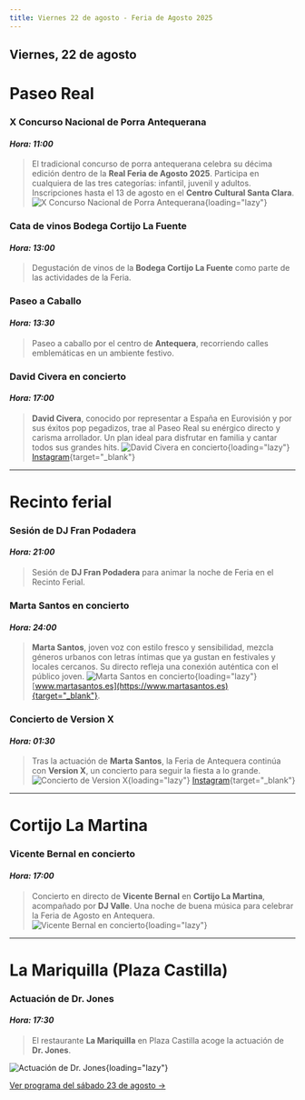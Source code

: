 ```yaml
---
title: Viernes 22 de agosto - Feria de Agosto 2025
---
```


## Viernes, 22 de agosto

# Paseo Real

### **X Concurso Nacional de Porra Antequerana**  
#### *Hora: 11:00*  
> El tradicional concurso de porra antequerana celebra su décima edición dentro de la **Real Feria de Agosto 2025**. Participa en cualquiera de las tres categorías: infantil, juvenil y adultos. Inscripciones hasta el 13 de agosto en el **Centro Cultural Santa Clara**.  
![X Concurso Nacional de Porra Antequerana](https://storage.googleapis.com/qultura-ficheros/eventos/211d911a-24b7-43a9-b224-499bf44bdf88.jpg){loading="lazy"}

### **Cata de vinos Bodega Cortijo La Fuente**  
#### *Hora: 13:00*  
> Degustación de vinos de la **Bodega Cortijo La Fuente** como parte de las actividades de la Feria.

### **Paseo a Caballo**  
#### *Hora: 13:30*  
> Paseo a caballo por el centro de **Antequera**, recorriendo calles emblemáticas en un ambiente festivo.

### **David Civera en concierto**
#### *Hora: 17:00*
> **David Civera**, conocido por representar a España en Eurovisión y por sus éxitos pop pegadizos, trae al Paseo Real su enérgico directo y carisma arrollador. Un plan ideal para disfrutar en familia y cantar todos sus grandes hits.
![David Civera en concierto](https://storage.googleapis.com/qultura-ficheros/eventos/e61841a2-c29b-4c1f-8d05-e18a2a25a8be.jpg){loading="lazy"}
[Instagram](https://www.instagram.com/david_civera){target="_blank"}

---

# Recinto ferial

### **Sesión de DJ Fran Podadera**  
#### *Hora: 21:00*  
> Sesión de **DJ Fran Podadera** para animar la noche de Feria en el Recinto Ferial.

### **Marta Santos en concierto**  
#### *Hora: 24:00*  
> **Marta Santos**, joven voz con estilo fresco y sensibilidad, mezcla géneros urbanos con letras íntimas que ya gustan en festivales y locales cercanos. Su directo refleja una conexión auténtica con el público joven.
![Marta Santos en concierto](https://storage.googleapis.com/qultura-ficheros/eventos/be4cbd85-9ef3-4eb5-ac4d-4ffdc2e2b126.jpg){loading="lazy"}
[www.martasantos.es](https://www.martasantos.es){target="_blank"}.

### **Concierto de Version X**
#### *Hora: 01:30*
> Tras la actuación de **Marta Santos**, la Feria de Antequera continúa con **Version X**, un concierto para seguir la fiesta a lo grande.
![Concierto de Version X](https://storage.googleapis.com/qultura-ficheros/eventos/b039a068-e380-43be-a393-a0fa5c1a4f5e.jpg){loading="lazy"}
[Instagram](https://www.instagram.com/versionxoficial){target="_blank"}

---

# Cortijo La Martina

### **Vicente Bernal en concierto**  
#### *Hora: 17:00*  
> Concierto en directo de **Vicente Bernal** en **Cortijo La Martina**, acompañado por **DJ Valle**. Una noche de buena música para celebrar la Feria de Agosto en Antequera.  
![Vicente Bernal en concierto](https://storage.googleapis.com/qultura-ficheros/eventos/1549cbed-aa52-47d1-91aa-5f4a2b4de932.jpg){loading="lazy"}

---

# La Mariquilla (Plaza Castilla)

### **Actuación de Dr. Jones**
#### *Hora: 17:30*
> El restaurante **La Mariquilla** en Plaza Castilla acoge la actuación de **Dr. Jones**.

![Actuación de Dr. Jones](https://storage.googleapis.com/qultura-ficheros/eventos/69a906eb-9ebb-4dd9-bc2c-561411017727.jpg){loading="lazy"}

[Ver programa del sábado 23 de agosto →](/programa/2025-08-23/)
